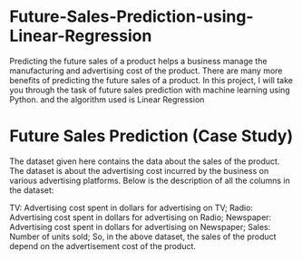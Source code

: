 # Future-Sales-Prediction-using-Linear-Regression
Predicting the future sales of a product helps a business manage the manufacturing and advertising cost of the product. There are many more benefits of predicting the future sales of a product. In this project, I will take you through the task of future sales prediction with machine learning using Python. and the algorithm used is Linear Regression
# Future Sales Prediction (Case Study)
The dataset given here contains the data about the sales of the product. The dataset is about the advertising cost incurred by the business on various advertising platforms. Below is the description of all the columns in the dataset:

TV: Advertising cost spent in dollars for advertising on TV;
Radio: Advertising cost spent in dollars for advertising on Radio;
Newspaper: Advertising cost spent in dollars for advertising on Newspaper;
Sales: Number of units sold;
So, in the above dataset, the sales of the product depend on the advertisement cost of the product.
